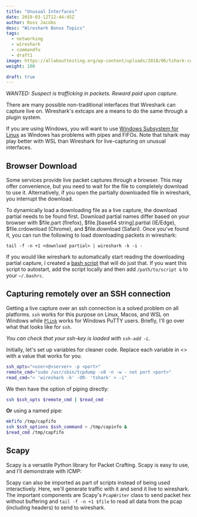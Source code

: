 ```yaml
---
title: "Unusual Interfaces"
date: 2019-03-12T12:44:45Z
author: Ross Jacobs
desc: "Wireshark Bonus Topics"
tags:
  - networking
  - wireshark
  - commandfu
  - draft1
image: https://allabouttesting.org/wp-content/uploads/2018/06/tshark-count.jpg
weight: 100

draft: true
---
```


_WANTED: Suspect is trafficking in packets. Reward paid upon capture._

There are many possible non-traditional interfaces that Wireshark can capture
live on. Wireshark's extcaps are a means to do the same through a plugin system.

If you are using Windows, you will want to use [Windows Subsystem for
Linux](https://docs.microsoft.com/en-us/windows/wsl/install-win10) as Windows
has problems with pipes and FIFOs. Note that tshark may play better with WSL
than Wireshark for live-capturing on unusual interfaces.

## Browser Download

Some services provide live packet captures through a browser. This may offer
convenience, but you need to wait for the file to completely download to use it.
Alternatively, if you open the partially downloaded file in wireshark, you
interrupt the download.

To dynamically load a downloading file as a live capture, the download partial
needs to be found first. Download partial names differ based on your browser
with $file.part (firefox), $file.[base64 string].partial (IE/Edge),
$file.crdownload (Chrome), and $file.download (Safari). Once you've found it,
you can run the following to load downloading packets in wireshark:

	tail -f -n +1 <download partial> | wireshark -k -i -

If you would like wireshark to automatically start reading the downloading
partial capture, I created a [bash
script](https://gist.github.com/pocc/cdf578a757be3a5b13b5e3bfc0fc2f82) that will do
just that. If you want this script to autostart, add the script locally and then add
`/path/to/script &` to your `~/.bashrc`.

## Capturing remotely over an SSH connection

Getting a live capture over an ssh connection is a solved problem on all
platforms. `ssh` works for this purpose on Linux, Macos, and WSL on Windows
while
[`Plink`](https://kaischroed.wordpress.com/2013/01/28/howto-use-wireshark-over-ssh/)
works for Windows PuTTY users. Briefly, I'll go over what
that looks like for `ssh`.

_You can check that your ssh-key is loaded with `ssh-add -L`._

Initially, let's set up variables for cleaner code. Replace each variable in <>
with a value that works for you.

```bash
ssh_opts="<user>@<server> -p <port>"
remote_cmd="sudo /usr/sbin/tcpdump -s0 -n -w - not port <port>"
read_cmd="< 'wireshark -k' -OR- 'tshark' > -i"
```

We then have the option of piping directly:

```bash
ssh $ssh_opts $remote_cmd | $read_cmd - 
```

__Or__ using a named pipe:

```bash
mkfifo /tmp/capfifo
ssh $ssh_options $ssh_command > /tmp/capinfo &
$read_cmd /tmp/capfifo
```

## Scapy

Scapy is a versatile Python library for Packet Crafting. Scapy is easy to use,
and I'll demonstrate with ICMP:
<script id="asciicast-237464" src="https://asciinema.org/a/237464.js" async></script>

Scapy can also be imported as part of scripts instead of being used
interactively. Here, we'll generate traffic with it and send it live to
wireshark. The important components are Scapy's `PcapWriter` class to send
packet hex without buffering and `tail -f -n +1 $file` to read all data from the
pcap (including headers) to send to wireshark.  
<script id="asciicast-237460" src="https://asciinema.org/a/237460.js" async></script>
